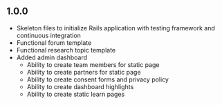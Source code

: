 ## 1.0.0

- Skeleton files to initialize Rails application with testing framework and continuous integration
- Functional forum template
- Functional research topic template
- Added admin dashboard
  - Ability to create team members for static page
  - Ability to create partners for static page
  - Ability to create consent forms and privacy policy
  - Ability to create dashboard highlights
  - Ability to create static learn pages
